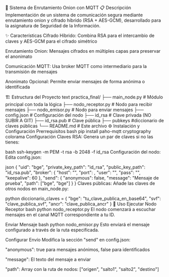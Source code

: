 🔐 Sistema de Enrutamiento Onion con MQTT
📋 Descripción
Implementación de un sistema de comunicación segura mediante enrutamiento onion y cifrado híbrido (RSA + AES-GCM), desarrollado para la asignatura de Seguridad de la Información.

✨ Características
Cifrado Híbrido: Combina RSA para el intercambio de claves y AES-GCM para el cifrado simétrico

Enrutamiento Onion: Mensajes cifrados en múltiples capas para preservar el anonimato

Comunicación MQTT: Usa broker MQTT como intermediario para la transmisión de mensajes

Anonimato Opcional: Permite enviar mensajes de forma anónima o identificada

🏗️ Estructura del Proyecto
text
practica_final/
├── main_node.py              # Módulo principal con toda la lógica
├── nodo_receptor.py          # Nodo para recibir mensajes
├── nodo_emisor.py           # Nodo para enviar mensajes
├── config.json              # Configuración del nodo
├── id_rsa                   # Clave privada (NO SUBIR A GIT)
├── id_rsa.pub              # Clave pública
├── pubkeys                 #diccionario de claves públicas
└── README.md               # Este archivo
⚙️ Instalación y Configuración
Prerrequisitos
bash
pip install paho-mqtt cryptography colorama
Configuración
Claves RSA: Genera un par de claves si no las tienes:

bash
ssh-keygen -m PEM -t rsa -b 2048 -f id_rsa
Configuración del nodo: Edita config.json:

json
{
  "uid": "bge",
  "private_key_path": "id_rsa",
  "public_key_path": "id_rsa.pub",
  "broker": {
    "host": "",
    "port": ,
    "user": "",
    "pass": "",
    "keepalive": 60
  },
  "send": {
    "anonymous": false,
    "message": "Mensaje de prueba",
    "path": ["bge", "bge"]
  }
}
Claves públicas: Añade las claves de otros nodos en main_node.py:

python
diccionario_claves = {
    "bge": "tu_clave_publica_en_base64",
    "svf": "clave_publica_svf",
    "ancr": "clave_publica_ancr"
}
🚀 Uso
Ejecutar Nodo Receptor
bash
python nodo_receptor.py
El nodo comenzará a escuchar mensajes en el canal MQTT correspondiente a tu ID.

Enviar Mensaje
bash
python nodo_emisor.py
Esto enviará el mensaje configurado a través de la ruta especificada.

Configurar Envío
Modifica la sección "send" en config.json:

"anonymous": true para mensajes anónimos, false para identificados

"message": El texto del mensaje a enviar

"path": Array con la ruta de nodos: ["origen", "salto1", "salto2", "destino"]
